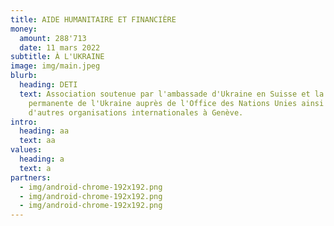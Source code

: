```yaml
---
title: AIDE HUMANITAIRE ET FINANCIÈRE
money:
  amount: 288'713
  date: 11 mars 2022
subtitle: À L'UKRAINE
image: img/main.jpeg
blurb:
  heading: DETI
  text: Association soutenue par l'ambassade d'Ukraine en Suisse et la mission
    permanente de l'Ukraine auprès de l'Office des Nations Unies ainsi que
    d'autres organisations internationales à Genève.
intro:
  heading: aa
  text: aa
values:
  heading: a
  text: a
partners:
  - img/android-chrome-192x192.png
  - img/android-chrome-192x192.png
  - img/android-chrome-192x192.png
---
```

